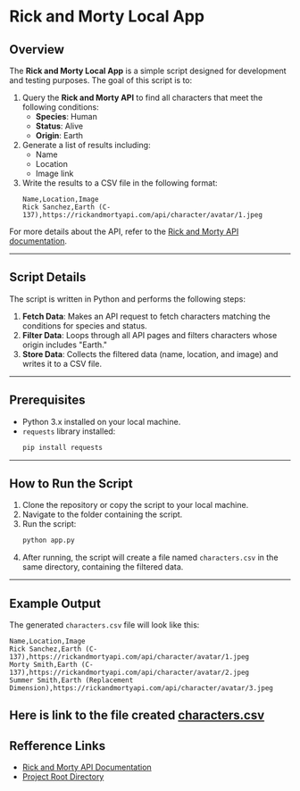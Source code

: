 # Rick and Morty Local App

## Overview
The **Rick and Morty Local App** is a simple script designed for development and testing purposes. 
The goal of this script is to:
1. Query the **Rick and Morty API** to find all characters that meet the following conditions:
   - **Species**: Human
   - **Status**: Alive
   - **Origin**: Earth
2. Generate a list of results including:
   - Name
   - Location
   - Image link
3. Write the results to a CSV file in the following format:
   ```csv
   Name,Location,Image
   Rick Sanchez,Earth (C-137),https://rickandmortyapi.com/api/character/avatar/1.jpeg
   ```

For more details about the API, refer to the [Rick and Morty API documentation](https://rickandmortyapi.com/documentation/#rest).

---

## Script Details
The script is written in Python and performs the following steps:
1. **Fetch Data**: Makes an API request to fetch characters matching the conditions for species and status.
2. **Filter Data**: Loops through all API pages and filters characters whose origin includes "Earth."
3. **Store Data**: Collects the filtered data (name, location, and image) and writes it to a CSV file.

---

## Prerequisites
- Python 3.x installed on your local machine.
- `requests` library installed:
  ```bash
  pip install requests
  ```

---

## How to Run the Script
1. Clone the repository or copy the script to your local machine.
2. Navigate to the folder containing the script.
3. Run the script:
   ```bash
   python app.py
   ```
4. After running, the script will create a file named `characters.csv` in the same directory, containing the filtered data.

---

## Example Output
The generated `characters.csv` file will look like this:
```csv
Name,Location,Image
Rick Sanchez,Earth (C-137),https://rickandmortyapi.com/api/character/avatar/1.jpeg
Morty Smith,Earth (C-137),https://rickandmortyapi.com/api/character/avatar/2.jpeg
Summer Smith,Earth (Replacement Dimension),https://rickandmortyapi.com/api/character/avatar/3.jpeg
```
**Here is link to the file created [characters.csv](https://github.com/Matanmoshes/Rick-and-Morty-app-ci-cd-k8s/blob/main/local_app/characters.csv)**
---

## Refference Links
- [Rick and Morty API Documentation](https://rickandmortyapi.com/documentation/#rest)
- [Project Root Directory](https://github.com/Matanmoshes/Rick-and-Morty-app-ci-cd-k8s)
